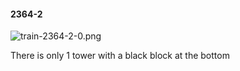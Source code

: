 #### 2364-2
![train-2364-2-0.png](https://github.com/lil-lab/nlvr/raw/master/nlvr/train/images/77/train-2364-2-0.png "train-2364-2-0.png")

There is only 1 tower with a black block at the bottom